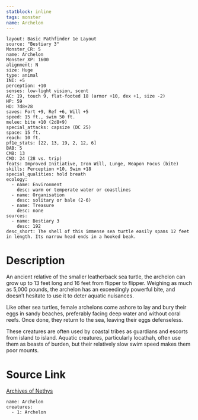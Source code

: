 ```yaml
---
statblock: inline
tags: monster
name: Archelon
---
```

```statblock
layout: Basic Pathfinder 1e Layout
source: "Bestiary 3"
Monster_CR: 5
name: Archelon
Monster_XP: 1600
alignment: N
size: Huge
type: animal
INI: +5
perception: +10
senses: low-light vision, scent
AC: 19, touch 9, flat-footed 18 (armor +10, dex +1, size -2)
HP: 59
HD: 7d8+28
saves: Fort +9, Ref +6, Will +5
speed: 15 ft., swim 50 ft.
melee: bite +10 (2d8+9)
special_attacks: capsize (DC 25)
space: 15 ft.
reach: 10 ft.
pf1e_stats: [22, 13, 19, 2, 12, 6]
BAB: 5
CMB: 13
CMD: 24 (28 vs. trip)
feats: Improved Initiative, Iron Will, Lunge, Weapon Focus (bite)
skills: Perception +10, Swim +18
special_qualities: hold breath
ecology:
  - name: Environment
    desc: warm or temperate water or coastlines
  - name: Organisation
    desc: solitary or bale (2-6)
  - name: Treasure
    desc: none
sources:
  - name: Bestiary 3
    desc: 192
desc_short: The shell of this immense sea turtle easily spans 12 feet in length. Its narrow head ends in a hooked beak.
```
# Description
An ancient relative of the smaller leatherback sea turtle, the archelon can grow up to 13 feet long and 16 feet from flipper to flipper. Weighing as much as 5,000 pounds, the archelon has an exceedingly powerful bite, and doesn’t hesitate to use it to deter aquatic nuisances.

Like other sea turtles, female archelons come ashore to lay and bury their eggs in sandy beaches, preferably facing deep water and without coral reefs. Once done, they return to the sea, leaving their eggs defenseless.

These creatures are often used by coastal tribes as guardians and escorts from island to island. Aquatic creatures, particularly locathah, often use them as beasts of burden, but their relatively slow swim speed makes them poor mounts.
# Source Link
[Archives of Nethys](https://aonprd.com/MonsterDisplay.aspx?ItemName=Archelon)
```encounter-table
name: Archelon
creatures:
  - 1: Archelon
```
